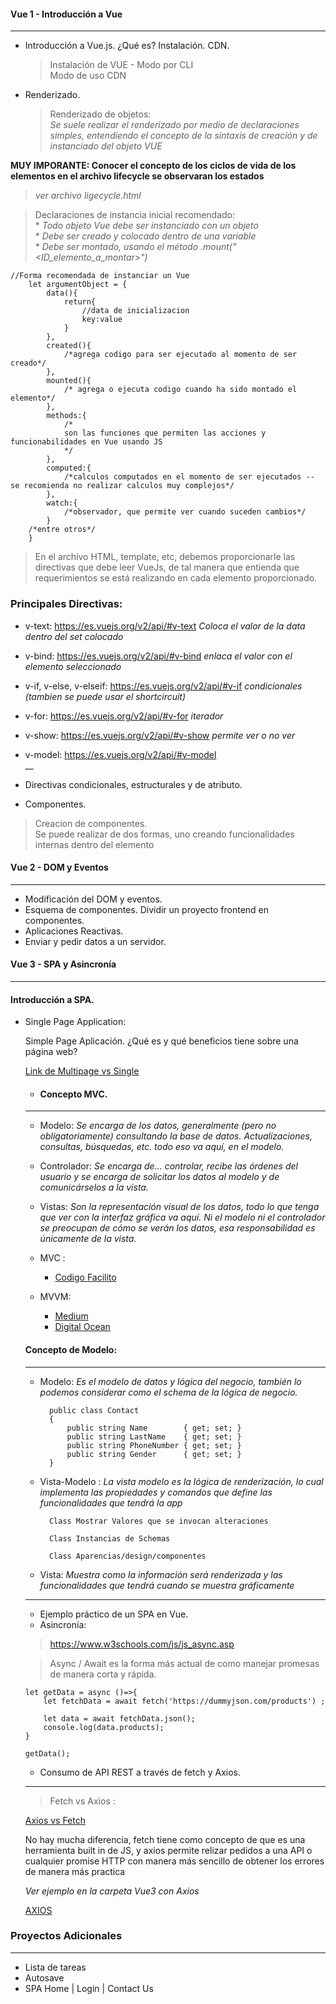 #### Vue 1 - Introducción a Vue
---
- Introducción a Vue.js. ¿Qué es? Instalación. CDN.
    >Instalación de VUE - Modo por CLI\
    >Modo de uso CDN
- Renderizado.
    > Renderizado de objetos:\
    _Se suele realizar el renderizado por medio de declaraciones simples, entendiendo el concepto de la sintaxis de creación y de instanciado del objeto VUE_
    
**MUY IMPORANTE: Conocer el concepto de los ciclos de vida de los elementos en el archivo lifecycle se observaran los estados** 
>  _ver archivo ligecycle.html_

> Declaraciones de instancia inicial recomendado:\
    * _Todo objeto Vue debe ser instanciado con un objeto_\
    * _Debe ser creado y colocado dentro de una variable_\
    * _Debe ser montado, usando el método .mount("<ID_elemento_a_montar>")_
    
```
//Forma recomendada de instanciar un Vue
    let argumentObject = {
        data(){
            return{
                //data de inicializacion 
                key:value
            }
        },
        created(){
            /*agrega codigo para ser ejecutado al momento de ser creado*/
        },
        mounted(){
            /* agrega o ejecuta codigo cuando ha sido montado el elemento*/
        },
        methods:{
            /*
            son las funciones que permiten las acciones y funcionabilidades en Vue usando JS
            */
        },
        computed:{
            /*calculos computados en el momento de ser ejecutados -- se recomienda no realizar calculos muy complejos*/
        },
        watch:{
            /*observador, que permite ver cuando suceden cambios*/
        }
    /*entre otros*/
    }
```    

> En el archivo HTML, template, etc, debemos proporcionarle las directivas que debe leer VueJs, de tal manera que entienda que requerimientos se está realizando en cada elemento proporcionado.

### Principales Directivas:
- v-text: https://es.vuejs.org/v2/api/#v-text
    _Coloca el valor de la data dentro del set colocado_
- v-bind: https://es.vuejs.org/v2/api/#v-bind 
    _enlaca el valor con el elemento seleccionado_
- v-if, v-else, v-elseif: https://es.vuejs.org/v2/api/#v-if 
    _condicionales (tambien se puede usar el shortcircuit)_
- v-for: https://es.vuejs.org/v2/api/#v-for 
    _iterador_
- v-show: https://es.vuejs.org/v2/api/#v-show 
    _permite ver o no ver_
- v-model: https://es.vuejs.org/v2/api/#v-model  
    __
- Directivas condicionales, estructurales y de atributo.
    
- Componentes.
> Creacion de componentes.\
Se puede realizar de dos formas, uno creando funcionalidades internas dentro del elemento


#### Vue 2 - DOM y Eventos
---

- Modificación del DOM y eventos.
- Esquema de componentes. Dividir un proyecto frontend en componentes.
- Aplicaciones Reactivas.
- Enviar y pedir datos a un servidor.

#### Vue 3 - SPA y Asincronía
---

#### Introducción a SPA.

- Single Page Application:

     Simple Page Aplicación. ¿Qué es y qué beneficios tiene sobre una página web?

    [Link de Multipage vs Single](https://medium.com/@NeotericEU/single-page-application-vs-multiple-page-application-2591588efe58)


    - #### Concepto MVC.
    ---

    - Modelo: *Se encarga de los datos, generalmente (pero no obligatoriamente) consultando la base de datos. Actualizaciones, consultas, búsquedas, etc. todo eso va aquí, en el modelo.*

    - Controlador: *Se encarga de... controlar, recibe las órdenes del usuario y se encarga de solicitar los datos al modelo y de comunicárselos a la vista.*

    - Vistas: *Son la representación visual de los datos, todo lo que tenga que ver con la interfaz gráfica va aquí. Ni el modelo ni el controlador se preocupan de cómo se verán los datos, esa responsabilidad es únicamente de la vista.*
        <!-- modelo vista controlador  -->
    - MVC :
        * [Codigo Facilito](https://codigofacilito.com/articulos/mvc-model-view-controller-explicado)
        <!-- vs -->
        <!-- modelo vista viewModel -->
    - MVVM:  
        * [Medium](https://medium.com/@reyes.leomaris/aplicando-el-patr%C3%B3n-de-dise%C3%B1o-mvvm-d4156e51bbe5)
        * [Digital Ocean](https://www.digitalocean.com/community/tutorials/android-mvvm-design-pattern)

    #### Concepto de Modelo:
    ---
    - Modelo: *Es el modelo de datos y lógica del negocio, también lo podemos considerar como el schema de la lógica de negocio.* 
    

            public class Contact
            {
                public string Name        { get; set; }
                public string LastName    { get; set; }
                public string PhoneNumber { get; set; }
                public string Gender      { get; set; }
            }
            
    - Vista-Modelo : *La vista modelo es la lógica de renderización, lo cual implementa las propiedades  y comandos que define las funcionalidades que tendrá la app*
            

            Class Mostrar Valores que se invocan alteraciones

            Class Instancias de Schemas

            Class Aparencias/design/componentes
            
            
    - Vista: *Muestra como la información será renderizada y las funcionalidades que tendrá  cuando se muestra gráficamente*

    ---

    - Ejemplo práctico de un SPA en Vue.
    - Asincronía:
    > https://www.w3schools.com/js/js_async.asp

    >  Async / Await es la forma más actual de como manejar promesas de manera corta y rápida.
    ```
    let getData = async ()=>{
        let fetchData = await fetch('https://dummyjson.com/products') ;
        
        let data = await fetchData.json();
        console.log(data.products);
    }

    getData();

    ```

    - Consumo de API REST a través de fetch y Axios.
    ---
    > Fetch vs Axios :

    [Axios vs Fetch](https://www.geeksforgeeks.org/difference-between-fetch-and-axios-js-for-making-http-requests/#:~:text=Differences%20between%20Axios%20and%20Fetch%3A&text=Axios%20has%20url%20in%20request,installation%20is%20required%20as%20such)

    No hay mucha diferencia, fetch tiene como concepto de que es una herramienta built in de JS, y axios permite relizar pedidos a una API o cualquier promise HTTP con manera más sencillo de obtener los errores de manera más practica

    _Ver ejemplo en la carpeta Vue3 con Axios_
    
    [AXIOS](https://axios-http.com/)


### Proyectos Adicionales
---
- Lista de tareas
- Autosave
- SPA Home | Login | Contact Us
